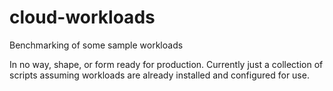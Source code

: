 cloud-workloads
===============

Benchmarking of some sample workloads


In no way, shape, or form ready for production.  Currently just a collection of 
scripts assuming workloads are already installed and configured for use.
